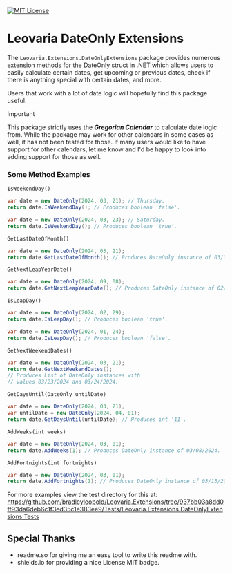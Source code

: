 
[![MIT License](https://img.shields.io/badge/License-MIT-green.svg)](https://choosealicense.com/licenses/mit/)
# Leovaria DateOnly Extensions

The `Leovaria.Extensions.DateOnlyExtensions` package provides numerous extension methods for the DateOnly struct in .NET which allows users to easily calculate certain dates, get upcoming or previous dates, check if there is anything special with certain dates, and more.

Users that work with a lot of date logic will hopefully find this package useful.

> [!IMPORTANT]
> This package strictly uses the ***Gregorian Calendar*** to calculate date logic from.
> While the package may work for other calendars in some cases as well, it has not been tested for those. If many users would like to have support for other calendars, let me know and I'd be happy to look into adding support for those as well.

### Some Method Examples

`IsWeekendDay()`
```c#
var date = new DateOnly(2024, 03, 21); // Thursday.
return date.IsWeekendDay(); // Produces boolean 'false'.
```
```c#
var date = new DateOnly(2024, 03, 23); // Saturday.
return date.IsWeekendDay(); // Produces boolean 'true'.
```

`GetLastDateOfMonth()`
```c#
var date = new DateOnly(2024, 03, 21);
return date.GetLastDateOfMonth(); // Produces DateOnly instance of 03/31/2024.
```

`GetNextLeapYearDate()`
```c#
var date = new DateOnly(2024, 09, 08);
return date.GetNextLeapYearDate(); // Produces DateOnly instance of 02/29/2028.
```

`IsLeapDay()`
```c#
var date = new DateOnly(2024, 02, 29);
return date.IsLeapDay(); // Produces boolean 'true'.
```
```c#
var date = new DateOnly(2024, 01, 24);
return date.IsLeapDay(); // Produces boolean 'false'.
```

`GetNextWeekendDates()`
```c#
var date = new DateOnly(2024, 03, 21);
return date.GetNextWeekendDates();
// Produces List of DateOnly instances with
// values 03/23/2024 and 03/24/2024.
```

`GetDaysUntil(DateOnly untilDate)`
```c#
var date = new DateOnly(2024, 03, 21);
var untilDate = new DateOnly(2024, 04, 01);
return date.GetDaysUntil(untilDate); // Produces int '11'.
```

`AddWeeks(int weeks)`
```c#
var date = new DateOnly(2024, 03, 01);
return date.AddWeeks(1); // Produces DateOnly instance of 03/08/2024.
```

`AddFortnights(int fortnights)`
```c#
var date = new DateOnly(2024, 03, 01);
return date.AddFortnights(1); // Produces DateOnly instance of 03/15/2024.
```

For more examples view the test directory for this at: https://github.com/bradleyleopold/Leovaria.Extensions/tree/937bb03a8dd0ff93da6deb6c1f3ed35c1e383ee9/Tests/Leovaria.Extensions.DateOnlyExtensions.Tests

## Special Thanks

- readme.so for giving me an easy tool to write this readme with.
- shields.io for providing a nice License MIT badge.